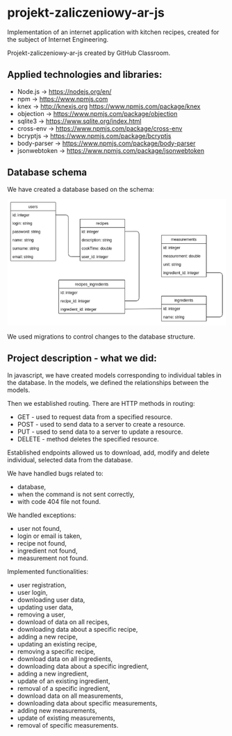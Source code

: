 # projekt-zaliczeniowy-ar-js

Implementation of an internet application with kitchen recipes, created for the subject of Internet Engineering.

Projekt-zaliczeniowy-ar-js created by GitHub Classroom.

## Applied technologies and libraries:
- Node.js -> https://nodejs.org/en/
- npm -> https://www.npmjs.com
- knex -> http://knexjs.org https://www.npmjs.com/package/knex
- objection -> https://www.npmjs.com/package/objection
- sqlite3 -> https://www.sqlite.org/index.html
- cross-env -> https://www.npmjs.com/package/cross-env
- bcryptjs -> https://www.npmjs.com/package/bcryptjs
- body-parser -> https://www.npmjs.com/package/body-parser
- jsonwebtoken -> https://www.npmjs.com/package/jsonwebtoken

## Database schema

We have created a database based on the schema:

![](database_schema.png)

We used migrations to control changes to the database structure.

## Project description - what we did:

In javascript, we have created models corresponding to individual tables in the database. In the models, we defined the relationships between the models.

Then we established routing. There are HTTP methods in routing:
- GET - used to request data from a specified resource.
- POST - used to send data to a server to create a resource.
- PUT - used to send data to a server to update a resource.
- DELETE - method deletes the specified resource.

Established endpoints allowed us to download, add, modify and delete individual, selected data from the database.

We have handled bugs related to:
- database,
- when the command is not sent correctly,
- with code 404 file not found.

We handled exceptions:
- user not found,
- login or email is taken,
- recipe not found,
- ingredient not found,
- measurement not found.

Implemented functionalities:
- user registration,
- user login,
- downloading user data,
- updating user data,
- removing a user,
- download of data on all recipes,
- downloading data about a specific recipe,
- adding a new recipe,
- updating an existing recipe,
- removing a specific recipe,
- download data on all ingredients,
- downloading data about a specific ingredient,
- adding a new ingredient,
- update of an existing ingredient,
- removal of a specific ingredient,
- download data on all measurements,
- downloading data about specific measurements,
- adding new measurements,
- update of existing measurements,
- removal of specific measurements.
  
